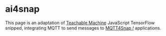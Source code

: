 # ai4snap

This page is an adaptation of [Teachable Machine](https://teachablemachine.withgoogle.com) JavaScript TensorFlow snipped, integrating MQTT to send messages to [MQTT4Snap *!*](https://github.com/pixavier/mqtt4snap) applications.
